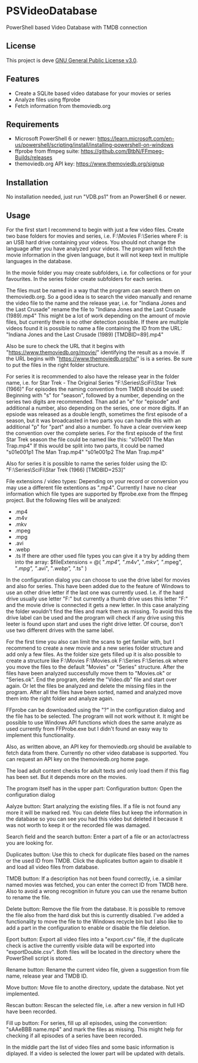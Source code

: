 # PSVideoDatabase
 PowerShell based Video Database with TMDB connection

## License
This project is deve [GNU General Public License v3.0](https://www.gnu.org/licenses/gpl-3.0.html).

## Features
- Create a SQLite based video database for your movies or series
- Analyze files using ffprobe
- Fetch information from themoviedb.org

## Requirements
- Microsoft PowerShell 6 or newer:
  https://learn.microsoft.com/en-us/powershell/scripting/install/installing-powershell-on-windows
- ffprobe from ffmpeg suite:
  https://github.com/BtbN/FFmpeg-Builds/releases
- themoviedb.org API key:
  https://www.themoviedb.org/signup

## Installation
No installation needed, just run "VDB.ps1" from an PowerShell 6 or newer.

## Usage
For the first start I recommend to begin with just a few video files. Create two base folders for movies and series, i.e.
F:\Movies
F:\Series
where F: is an USB hard drive containing your videos.
You should not change the language after you have analyzed your videos. The program will fetch the movie information
in the given language, but it will not keep text in multiple languages in the database.

In the movie folder you may create subfolders, i.e. for collections or for your favourites.
In the series folder create subfolders for each series.

The files must be named in a way that the program can search them on themoviedb.org. So a good idea is to search the
video manually and rename the video file to the name and the release year, i.e. for
"Indiana Jones and the Last Crusade"
rename the file to
"Indiana Jones and the Last Crusade (1989).mp4"
This might be a lot of work depending on the amount of movie files, but currently there is no other detection possible.
If there are multiple videos found it is possible to name a file containing the ID from the URL:
"Indiana Jones and the Last Crusade (1989) [TMDBID=89].mp4"

Also be sure to check the URL that it begins with
"https://www.themoviedb.org/movie/"
identifying the result as a movie.
If the URL begins with
"https://www.themoviedb.org/tv/"
is is a series. Be sure to put the files in the right folder structure.

For series it is recommended to also have the release year in the folder name, i.e. for
Star Trek - The Original Series
"F:\Series\SciFi\Star Trek (1966)\"
For episodes the naming convention from TMDB should be used:
Beginning with "s" for "season", followed by a number, depending on the series two digits are recommended. Than add an
"e" for "episode" and additional a number, also depending on the series, one or more digits. If an epsiode was released
as a double length, sometimes the first episode of a season, but it was broadcasted in two parts you can handle this
with an additional "p" for "part" and also a number.
To have a clear overview keep the convention over the complete series.
For the first episode of the first Star Trek season the file could be named like this:
"s01e001 The Man Trap.mp4"
If this would be split into two parts, it could be named
"s01e001p1 The Man Trap.mp4"
"s01e001p2 The Man Trap.mp4"

Also for series it is possible to name the series folder using the ID:
"F:\Series\SciFi\Star Trek (1966) [TMDBID=253]\"

File extensions / video types:
Depending on your record or conversion you may use a different file extentions as ".mp4". Currently I have no clear
information which file types are supported by ffprobe.exe from the ffmpeg project. But the following files will be
analyzed:
- .mp4
- .m4v
- .mkv
- .mpeg
- .mpg
- .avi
- .webp
- .ts
If there are other used file types you can give it a try by adding them into the array:
$fileExtensions = @( "*.mp4", "*.m4v", "*.mkv", "*.mpeg", "*.mpg", "*.avi", "*.webp", "*.ts" )

In the configuration dialog you can choose to use the drive label for movies and also for series. This have been
added due to the feature of Windows to use an other drive letter if the last one was currently used. I.e. if the
hard drive usually use letter "F:" but currently a thumb drive uses this letter "F:" and the movie drive is connected
it gets a new letter. In this case analyzing the folder wouldn't find the files and mark them as missing. To avoid
this the drive label can be used and the program will check if any drive using this leeter is found upon start and
uses the right drive letter. Of course, don't use two different drives with the same label.

For the first time you also can limit the scans to get familar with, but I recommend to create a new movie and a
new series folder structure and add only a few files. As the folder size gets filled up it is also possible to
create a structure like
F:\Movies
F:\Movies.ok
F:\Series
F:\Series.ok
where you move the files to the default "Movies" or "Series" structure. After the files have been analyzed
successfully move them to "Movies.ok" or "Series.ok". End the program, delete the "Video.db" file and start
over again. Or let the files be analyzed and delete the missing files in the program.
After all the files have been sorted, named and analyzed move them into the right folder and analyze again.

FFprobe can be downloaded using the "?" in the configuration dialog and the file has to be selected. The program
will not work without it. It might be possible to use Windows API functions which does the same analyze as
used currently from FFProbe.exe but I didn't found an easy way to implement this functionality.

Also, as written above, an API key for themoviedb.org should be available to fetch data from there. Currently
no other video database is supported. You can request an API key on the themoviedb.org home page.

The load adult content checks for adult texts and only load them if this flag has been set. But it depends more
on the movies.

The program itself has in the upper part:
Configuration button:
Open the configuration dialog

Aalyze button:
Start analyzing the existing files. If a file is not found any more it will be marked red. You can delete files
but keep the information in the database so you can see you had this video but deleted it because it was not
worth to keep it or the recorded file was damaged.

Search field and the search button:
Enter a part of a file or an actor/actress you are looking for.

Duplicates button:
Use this to check for duplicate files based on the names or the used ID from TMDB. Click the duplicates button
again to disable it and load all video files from database.

TMDB button:
If a description has not been found correctly, i.e. a similar named movies was fetched, you can enter the correct
ID from TMDB here. Also to avoid a wrong recognition in future you can use the rename button to rename the file.

Delete button:
Remove the file from the database. It is possible to remove the file also from the hard disk but this is currently
disabled. I've added a functionality to move the file to the Windows recycle bin but I also like to add a part in
the configuration to enable or disable the file deletion.

Eport button:
Export all video files into a "export.csv" file, if the duplicate check is active the currently visible data will
be exported into "exportDouble.csv". Both files will be located in the directory where the PowerShell script is
stored.

Rename button:
Rename the current video file, given a suggestion from file name, release year and TMDB ID.

Move button:
Move file to anothe directory, update the database. Not yet implemented.

Rescan button:
Rescan the selected file, i.e. after a new version in full HD have been recorded.

Fill up button:
For series, fill up all episodes, using the convention:
"sAAeBBB name.mp4"
and mark the files as missing. This might help for checking if all episodes of a series have been recorded.

In the middle part the list of video files and some basic information is diplayed. If a video is selected the
lower part will be updated with details.
